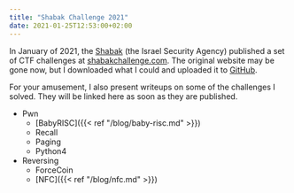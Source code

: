 ```yaml
---
title: "Shabak Challenge 2021"
date: 2021-01-25T12:53:00+02:00
---
```


In January of 2021, the [Shabak][Shabak] (the Israel Security Agency) published a set
of CTF challenges at [shabakchallenge.com](https://shabakchallenge.com/).
The original website may be gone now, but I downloaded what I could and uploaded it to
[GitHub][Archive].

For your amusement, I also present writeups on some of the challenges I solved.
They will be linked here as soon as they are published.

- Pwn
  - [BabyRISC]({{< ref "/blog/baby-risc.md" >}})
  - Recall
  - Paging
  - Python4
- Reversing
  - ForceCoin
  - [NFC]({{< ref "/blog/nfc.md" >}})


[Shabak]: https://en.wikipedia.org/wiki/Shin_Bet
    "Shin Bet - Wikipedia"

[Archive]: https://github.com/mbikovitsky/shabak-challenge-2021
    "Archive of the Shabak 2021 CTF challenges"
